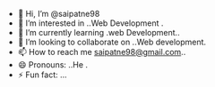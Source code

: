 - 👋 Hi, I’m @saipatne98
- 👀 I’m interested in ..Web Development .
- 🌱 I’m currently learning .web Development..
- 💞️ I’m looking to collaborate on ..Web development.
- 📫 How to reach me  saipatne98@gmail.com..
- 😄 Pronouns: ..He .
- ⚡ Fun fact: ...

<!---
saipatne98/saipatne98 is a ✨ special ✨ repository because its `README.md` (this file) appears on your GitHub profile.
You can click the Preview link to take a look at your changes.
--->
